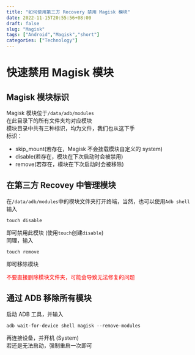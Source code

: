```yaml
---
title: "如何使用第三方 Recovery 禁用 Magisk 模块"
date: 2022-11-15T20:55:56+08:00
draft: false
slug: "Magisk"
tags: ["Android","Magisk","short"]
categories: ["Technology"]
---
```

# 快速禁用 Magisk 模块
## Magisk 模块标识
Magisk 模块位于`/data/adb/modules`  
在此目录下的所有文件夹均对应模块   
模块目录中共有三种标识，均为文件，我们也从这下手  
标识：
- skip_mount(若存在，Magisk 不会挂载模块自定义的 system)
- disable(若存在，模块在下次启动时会被禁用)
- remove(若存在，模块在下次启动时会被移除)

## 在第三方 Recovey 中管理模块
在`/data/adb/modules`中的模块文件夹打开终端，当然，也可以使用`Adb shell`  
输入  
```
touch disable
```
即可禁用此模块 (使用`touch`创建`disable`)  
同理，输入
```
touch remove
```
即可移除模块  

<font color="red">不要直接删除模块文件夹，可能会导致无法修复的问题</font>

## 通过 ADB 移除所有模块
启动 ADB 工具，并输入
```
adb wait-for-device shell magisk --remove-modules
```
再连接设备，并开机 (System)  
若还是无法启动，强制重启一次即可  

<meting-js server="netease" type="song" id="1992552055">
